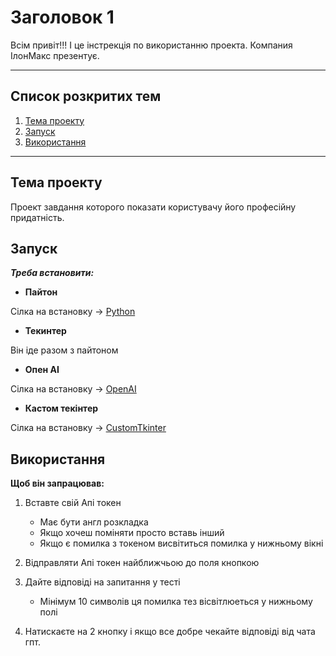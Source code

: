 # Заголовок 1
Всім привіт!!!
І це інстрекція по використанню проекта.
Компания ІлонМакс презентує.
____
## Список розкритих тем
1. [Тема проекту](#Темапроекту)
2. [Запуск](#Запуск)
3. [Використання](#Використання)
____
## Тема проекту
Проект завдання которого показати користувачу його професійну придатність.
## Запуск
___Треба встановити:___

+ **Пайтон**

Сілка на встановку -> [Python](https://www.python.org/downloads/)

+ **Текинтер**

Він іде разом з пайтоном

+ **Опен АІ**

Сілка на встановку -> [OpenAI](https://platform.openai.com/docs/libraries)

+ **Кастом текінтер**

Сілка на встановку -> [CustomTkinter](https://github.com/TomSchimansky/CustomTkinter)

## Використання
**Щоб він запрацював:**

1. Вставте свій Апі токен 
    + Має бути англ розкладка
    + Якщо хочеш поміняти просто вставь інший
    + Якщо є помилка з токеном висвітиться помилка у нижньому вікні

2. Відправляти Апі токен найближчьою до поля кнопкою

3. Дайте відповіді на запитання у тесті
    + Мінімум 10 символів ця помилка тез вісвітлюеться у нижньому полі

4. Натискаєте на 2 кнопку і якщо все добре чекайте відповіді від чата гпт.


